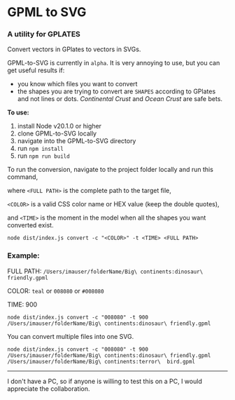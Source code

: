 # GPML to SVG
### A utility for GPLATES

Convert vectors in GPlates to vectors in SVGs.

GPML-to-SVG is currently in `alpha`. It is very annoying to use, but you can get useful results if:

- you know which files you want to convert
- the shapes you are trying to convert are `SHAPES` according to GPlates and not lines or dots. _Continental Crust_ and _Ocean Crust_ are safe bets.


**To use:**
1. install Node v20.1.0 or higher 
2. clone GPML-to-SVG locally
3. navigate into the GPML-to-SVG directory
4. run `npm install`
5. run `npm run build`


To run the conversion, navigate to the project folder locally and run this command, 

where  `<FULL PATH>` is the complete path to the target file, 

`<COLOR>` is a valid CSS color name or HEX value (keep the double quotes), 

and `<TIME>` is the moment in the model when all the shapes you want converted exist.

`node dist/index.js convert -c "<COLOR>" -t <TIME> <FULL PATH>`

### Example:
FULL PATH: `/Users/imauser/folderName/Big\ continents:dinosaur\ friendly.gpml`

COLOR: `teal` or `008080` or `#008080`

TIME: 900

`node dist/index.js convert -c "008080" -t 900 /Users/imauser/folderName/Big\ continents:dinosaur\ friendly.gpml`

You can convert multiple files into one SVG.

`node dist/index.js convert -c "008080" -t 900 /Users/imauser/folderName/Big\ continents:dinosaur\ friendly.gpml /Users/imauser/folderName/Big\ continents:terror\  bird.gpml`

-----------
I don't have a PC, so if anyone is willing to test this on a PC, I would appreciate the collaboration.